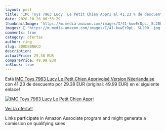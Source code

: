 ```yaml
---
layout: post
title: 'IMC Toys 7963 Lucy  Le Petit Chien Appri al 41.23 % de descuento'
date: 2020-10-26 06:53:29
thumbnailImage: 'https://m.media-amazon.com/images/I/41-kuwErDpL._SL200_.jpg'
images: [ 'https://m.media-amazon.com/images/I/41-kuwErDpL._SL200_.jpg' ]
comments: true
category: ofertas
author: ring
slug: B00D8BNWCQ
description:
actualPrice: 29.38 EUR
comparePrice: 49.99 EUR
inStock: true
---
```


Está [IMC Toys 7963 Lucy  Le Petit Chien Apprivoisé  Version Néerlandaise](https://www.amazon.fr/dp/B00D8BNWCQ/?tag=tolees0d-21) con 41.23 de descuento por 29.38 EUR (original: 49.99 EUR) en el siguiente enlace!

[![IMC Toys 7963 Lucy  Le Petit Chien Appri](https://m.media-amazon.com/images/I/41-kuwErDpL._SL200_.jpg)](https://www.amazon.fr/dp/B00D8BNWCQ/?tag=tolees0d-21)

[Ver la oferta!!](https://www.amazon.fr/dp/B00D8BNWCQ/?tag=tolees0d-21)

Links participate in Amazon Associate program and might generate a comission on qualifying sales


